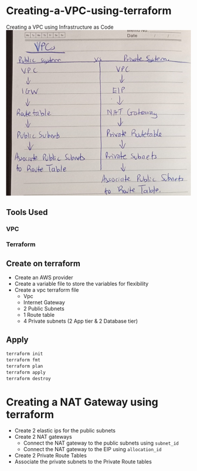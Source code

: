 # Creating-a-VPC-using-terraform
Creating a VPC using Infrastructure as Code
![Alt text](/images/vpcpic.jpg?raw=true "The difference between Private and Public Subnets")


## Tools Used 
### VPC
### Terraform 
## Create on terraform
- Create an AWS provider  
- Create a variable file to store the variables for flexibility
- Create a vpc terraform file 
  - Vpc 
  - Internet Gateway
  - 2 Public Subnets
  - 1 Route table
  - 4 Private subnets (2 App tier & 2 Database tier)
## Apply
```sh
terraform init
terraform fmt
terraform plan
terraform apply
terraform destroy
```
# Creating a NAT Gateway using terraform
- Create 2 elastic ips for the public subnets
- Create 2 NAT gateways
   - Connect the NAT gateway to the public subnets using `subnet_id`
   - Connect the NAT gateway to the EIP using `allocation_id`
- Create 2 Private Route Tables
- Associate the private subnets to the Private Route tables 
